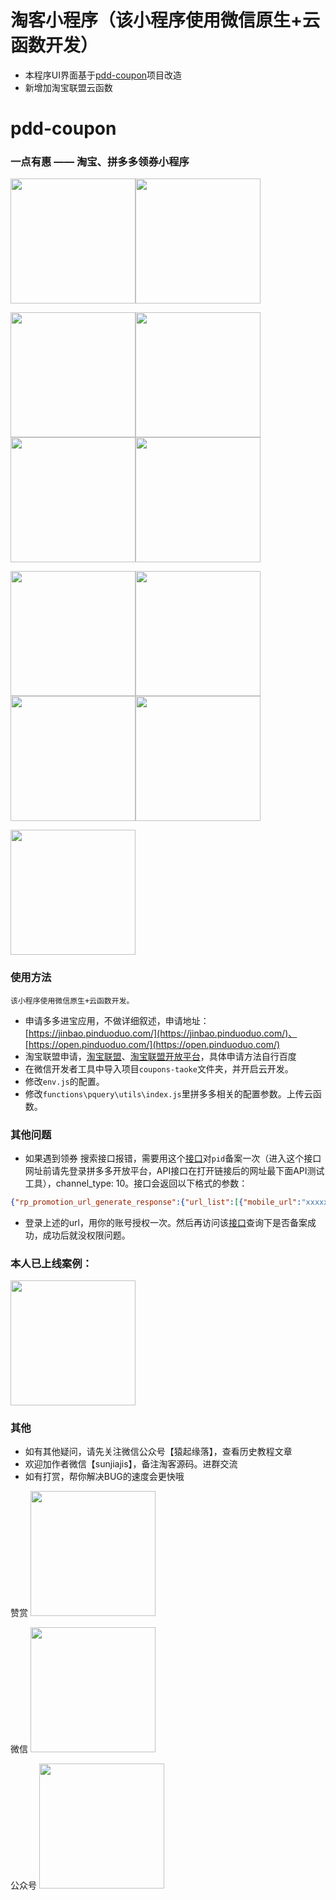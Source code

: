 # 淘客小程序（该小程序使用微信原生+云函数开发）

- 本程序UI界面基于[pdd-coupon](https://github.com/sgxiang/pdd-coupon)项目改造
- 新增加淘宝联盟云函数

# pdd-coupon

### 一点有惠 —— 淘宝、拼多多领券小程序

<img src="./data/gh_dde6ff1903d4_258.jpg" width="200"/><img src="./data/yidianyouhui.png" width="200"/>

<img src="./data/淘宝首页.png" width="200"/><img src="./data/淘宝类目页.png" width="200"/><img src="./data/淘宝搜索页.png" width="200"/><img src="./data/淘宝详情页.png" width="200"/>

<img src="./data/拼多多首页.png" width="200"/><img src="./data/拼多多类目页.png" width="200"/><img src="./data/拼多多搜索页.png" width="200"/><img src="./data/拼多多详情页.png" width="200"/>

<img src="./data/个人中心页面.png" width="200"/>


### 使用方法

`该小程序使用微信原生+云函数开发。`

* 申请多多进宝应用，不做详细叙述，申请地址：[https://jinbao.pinduoduo.com/](https://jinbao.pinduoduo.com/)、[https://open.pinduoduo.com/](https://open.pinduoduo.com/)
* 淘宝联盟申请，[淘宝联盟](https://pub.alimama.com/)、[淘宝联盟开放平台](https://aff-open.taobao.com/developer/index.htm#/index)，具体申请方法自行百度
* 在微信开发者工具中导入项目`coupons-taoke`文件夹，并开启云开发。
* 修改`env.js`的配置。
* 修改`functions\pquery\utils\index.js`里拼多多相关的配置参数。上传云函数。

### 其他问题

- 如果遇到领券 搜索接口报错，需要用这个[接口](https://jinbao.pinduoduo.com/third-party/api-detail?apiName=pdd.ddk.rp.prom.url.generate)对`pid`备案一次（进入这个接口网址前请先登录拼多多开放平台，API接口在打开链接后的网址最下面API测试工具），channel_type: 10。接口会返回以下格式的参数：

```json
{"rp_promotion_url_generate_response":{"url_list":[{"mobile_url":"xxxxx","url":"这里的URL"}],"request_id":"xxx"}}
```
- 登录上述的url，用你的账号授权一次。然后再访问该[接口](https://jinbao.pinduoduo.com/third-party/api-detail?apiName=pdd.ddk.member.authority.query)查询下是否备案成功，成功后就没权限问题。

### 本人已上线案例：

<img src="./data/gh_dde6ff1903d4_258.jpg" width="200"/>

### 其他
- 如有其他疑问，请先关注微信公众号【猿起缘落】，查看历史教程文章
- 欢迎加作者微信【sunjiajis】，备注淘客源码。进群交流
- 如有打赏，帮你解决BUG的速度会更快哦

赞赏
<img src="./data/打赏.jpg" width="200"/>

微信
<img src="./data/微信.jpg" width="200"/>

公众号
<img src="./data/gzh.jpg" width="200"/>
